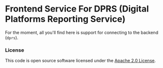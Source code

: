
# Frontend Service For DPRS (Digital Platforms Reporting Service)

For the moment, all you'll find here is support for connecting to the backend (`dprs`).

### License

This code is open source software licensed under the [Apache 2.0 License]("http://www.apache.org/licenses/LICENSE-2.0.html").